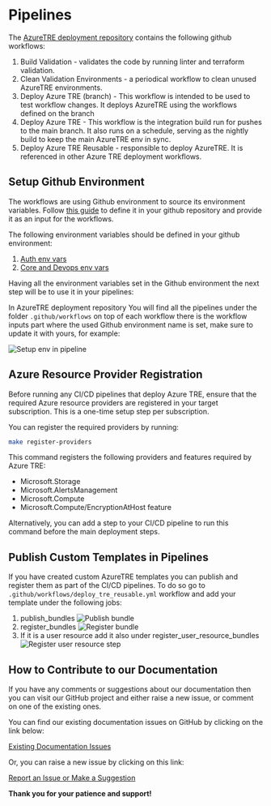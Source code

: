 # Pipelines

The [AzureTRE deployment repository](https://github.com/microsoft/AzureTRE-Deployment) contains the following github workflows:

1. Build Validation - validates the code by running linter and terraform validation.
1. Clean Validation Environments - a periodical workflow to clean unused AzureTRE environments.
1. Deploy Azure TRE (branch) - This workflow is intended to be used to test workflow changes. It deploys AzureTRE using the workflows defined on the branch
1. Deploy Azure TRE - This workflow is the integration build run for pushes to the main branch. It also runs on a schedule, serving as the nightly build to keep the main AzureTRE env in sync.
1. Deploy Azure TRE Reusable - responsible to deploy AzureTRE. It is referenced in other Azure TRE deployment workflows.


## Setup Github Environment

The workflows are using Github environment to source its environment variables. Follow [this guide](https://docs.github.com/en/actions/deployment/targeting-different-environments/using-environments-for-deployment#creating-an-environment) to define it in your github repository and provide it as an input for the workflows.

The following environment variables should be defined in your github environment:

1. [Auth env vars](../../tre-admins/auth.md##create_authentication_assets)
1. [Core and Devops env vars](../../tre-admins/environment-variables.md)

Having all the environment variables set in the Github environment the next step will be to use it in your pipelines:

In AzureTRE deployment repository You will find all the pipelines under the folder `.github/workflows` on top of each workflow there is the workflow
inputs part where the used Github environment name is set, make sure to update it with yours, for example:

![Setup env in pipeline](../../assets/using-tre/pipelines_set_env.png)

## Azure Resource Provider Registration

Before running any CI/CD pipelines that deploy Azure TRE, ensure that the required Azure resource providers are registered in your target subscription. This is a one-time setup step per subscription.

You can register the required providers by running:

```bash
make register-providers
```

This command registers the following providers and features required by Azure TRE:
- Microsoft.Storage
- Microsoft.AlertsManagement  
- Microsoft.Compute
- Microsoft.Compute/EncryptionAtHost feature

Alternatively, you can add a step to your CI/CD pipeline to run this command before the main deployment steps.

## Publish Custom Templates in Pipelines

If you have created custom AzureTRE templates you can publish and register them as part of the CI/CD pipelines.
To do so go to `.github/workflows/deploy_tre_reusable.yml` workflow and add your template under the following jobs:

1. publish_bundles
    ![Publish bundle](../../assets/using-tre/push_bundles_step.png)
1. register_bundles
    ![Register bundle](../../assets/using-tre/register_bundles.png)
1. If it is a user resource add it also under register_user_resource_bundles
    ![Register user resource step](../../assets/using-tre/register_user_resource.png)

## How to Contribute to our Documentation

If you have any comments or suggestions about our documentation then you can visit our GitHub project and either raise a new issue, or comment on one of the existing ones.

You can find our existing documentation issues on GitHub by clicking on the link below:

[Existing Documentation Issues](https://github.com/microsoft/AzureTRE/issues?q=is%3Aissue+is%3Aopen+label%3Adocumentation)

Or, you can raise a new issue by clicking on this link:

[Report an Issue or Make a Suggestion](https://github.com/microsoft/AzureTRE/issues/new/choose)

**Thank you for your patience and support!**
